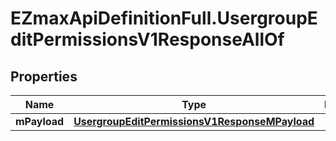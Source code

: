 # EZmaxApiDefinitionFull.UsergroupEditPermissionsV1ResponseAllOf

## Properties

Name | Type | Description | Notes
------------ | ------------- | ------------- | -------------
**mPayload** | [**UsergroupEditPermissionsV1ResponseMPayload**](UsergroupEditPermissionsV1ResponseMPayload.md) |  | 


